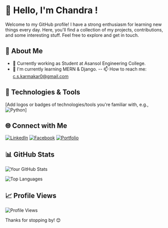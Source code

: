 # 👋 Hello, I'm Chandra !

Welcome to my GitHub profile! I have a strong enthusiasm for learning new things every day. Here, you'll find a collection of my projects, contributions, and some interesting stuff. Feel free to explore and get in touch.

## 🚀 About Me

- 💼 Currently working as Student at Asansol Engineering College.
- 🌱 I'm currently learning MERN & Django.
-- 📫 How to reach me: [c.s.karmakar0@gmail.com](mailto:c.s.karmakar0@gmail.com)

## 🔧 Technologies & Tools

[Add logos or badges of technologies/tools you're familiar with, e.g., ![Python](https://img.shields.io/badge/Python-3776AB?style=flat&logo=python&logoColor=white)]

## 🌐 Connect with Me

[![LinkedIn](https://img.shields.io/badge/LinkedIn-Chandra_Sekhar_Karmakar-blue)](https://www.linkedin.com/in/chandra-sekhar-karmakar/)
[![Facebook](https://img.shields.io/badge/Facebook-Chandra_Sekhar_Karmakar-blue)](https://www.facebook.com/CSKarmakar)
[![Portfolio](https://img.shields.io/badge/Portfolio-Chandra_Sekhar_Karmakar-blue)](https://l.facebook.com/l.php?u=https%3A%2F%2Fchandra92.github.io%2FMy-Resume%2F%3Ffbclid%3DIwAR0Q1uzKNmJuEQt-PkohFNwbCFEB5m-t8SXA5LsclLJ-JW6jC8oxpvuvt5A%23&h=AT0t0x-V2W97xOyb4-PH67G7nwU9tDhmrsoietasdCJkV_wrwEntNbBE02HqmVvmecwa3TRXPXvNiF0Hs-tynHe6h_hBvwHcSzY_xTlfgq0jHE9_DSJWyoCV2xpQE_BXV_8RsGwHbDvDaA)

## 📊 GitHub Stats

![Your GitHub Stats](https://github-readme-stats.vercel.app/api?username=CHANDRA92&show_icons=true&theme=radical)

![Top Languages](https://github-readme-stats.vercel.app/api/top-langs/?username=CHANDRA92&layout=compact&theme=radical)

## 📈 Profile Views

![Profile Views](https://komarev.com/ghpvc/?username=CHANDRA92)

Thanks for stopping by! 😊

<!---
CHANDRA92/CHANDRA92 is a ✨ special ✨ repository because its `README.md` (this file) appears on your GitHub profile.
You can click the Preview link to take a look at your changes.
--->
